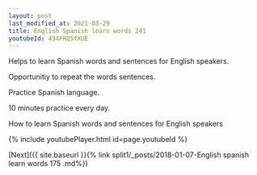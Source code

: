 ```yaml
---
layout: post
last_modified_at: 2021-03-29
title: English Spanish learn words 241 
youtubeId: 434FRQ5fXUE
---
```

 
 
Helps to learn Spanish words and sentences for English speakers.

Opportunitiy to repeat the words sentences. 

Practice Spanish language. 
 
10 minutes practice every day. 
 
How to learn Spanish words and sentences for English speakers 
 
{% include youtubePlayer.html id=page.youtubeId %}
 
 
[Next]({{ site.baseurl }}{% link  split1/_posts/2018-01-07-English spanish learn words 175 .md%})
 
